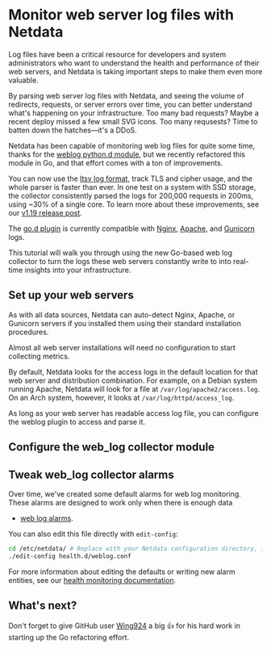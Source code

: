 # Monitor web server log files with Netdata

Log files have been a critical resource for developers and system administrators who want to understand the health and
performance of their web servers, and Netdata is taking important steps to make them even more valuable.

By parsing web server log files with Netdata, and seeing the volume of redirects, requests, or server errors over time,
you can better understand what's happening on your infrastructure. Too many bad requests? Maybe a recent deploy missed a
few small SVG icons. Too many requsests? Time to batten down the hatches—it's a DDoS.

Netdata has been capable of monitoring web log files for quite some time, thanks for the [weblog python.d
module](../../collectors/python.d.plugin/web_log/README.md), but we recently refactored this module in Go, and that
effort comes with a ton of improvements.

You can now use the [ltsv log format](http://ltsv.org/), track TLS and cipher usage, and the whole parser is faster than
ever. In one test on a system with SSD storage, the collector consistently parsed the logs for 200,000 requests in
200ms, using ~30% of a single core. To learn more about these improvements, see our [v1.19 release post](link).

The [go.d plugin](https://github.com/netdata/go.d.plugin/tree/master/modules/weblog) is currently compatible with
[Nginx](https://nginx.org/en/), [Apache](https://httpd.apache.org/), and [Gunicorn](https://gunicorn.org/) logs.

This tutorial will walk you through using the new Go-based web log collector to turn the logs these web servers
constantly write to into real-time insights into your infrastructure.

## Set up your web servers

As with all data sources, Netdata can auto-detect Nginx, Apache, or Gunicorn servers if you installed them using their
standard installation procedures.

Almost all web server installations will need _no_ configuration to start collecting metrics.

By default, Netdata looks for the access logs in the default location for that web server and distribution combination.
For example, on a Debian system running Apache, Netdata will look for a file at `/var/log/apache2/access.log`. On an
Arch system, however, it looks at `/var/log/httpd/access_log`.

As long as your web server has readable access log file, you can configure the weblog plugin to access and parse it.

## Configure the web_log collector module



## Tweak web_log collector alarms

Over time, we've created some default alarms for web log monitoring. These alarms are designed to work only when there is enough data 

-   [web log alarms](https://raw.githubusercontent.com/netdata/netdata/master/health/health.d/web_log.conf).

You can also edit this file directly with `edit-config`:

```bash
cd /etc/netdata/ # Replace with your Netdata configuration directory, if not /etc/netdata/
./edit-config health.d/weblog.conf
```

For more information about editing the defaults or writing new alarm entities, see our [health monitoring
documentation](../../health/README.md).

## What's next?



Don't forget to give GitHub user [Wing924](https://github.com/Wing924) a big 👍 for his hard work in starting up the Go
refactoring effort.